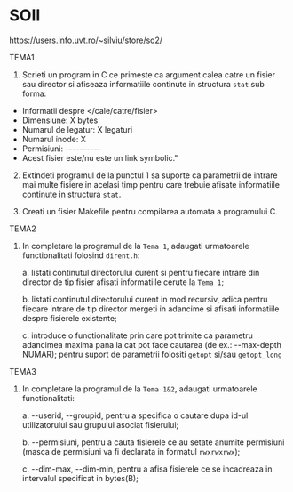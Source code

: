 # SOII

https://users.info.uvt.ro/~silviu/store/so2/

TEMA1
1. Scrieti un program in C ce primeste ca argument calea catre un fisier sau director si afiseaza informatiile continute in structura `stat` sub forma:
- Informatii despre </cale/catre/fisier>
- Dimensiune:  X bytes
- Numarul de legatur: X legaturi
- Numarul inode: X
- Permisiuni: ----------
- Acest fisier este/nu este un link symbolic."

2. Extindeti programul de la punctul 1 sa suporte ca parametrii de intrare mai multe fisiere in acelasi timp pentru care trebuie afisate informatiile continute in structura `stat`.

3. Creati un fisier Makefile pentru compilarea automata a programului C.

TEMA2
1. In completare la programul de la `Tema 1`, adaugati urmatoarele functionalitati folosind `dirent.h`:

	a. listati continutul directorului curent si pentru fiecare intrare din director de tip fisier afisati informatiile cerute la `Tema 1`;
	
	b. listati continutul directorului curent in mod recursiv, adica pentru fiecare intrare de tip director mergeti in adancime si afisati informatiile despre fisierele existente;
	
	c. introduce o functionalitate prin care pot trimite ca parametru adancimea maxima pana la cat pot face cautarea (de ex.: --max-depth NUMAR); pentru suport de parametrii folositi `getopt` si/sau `getopt_long`

TEMA3

1. In completare la programul de la `Tema 1&2`, adaugati urmatoarele functionalitati:

	a. --userid, --groupid, pentru a specifica o cautare dupa id-ul utilizatorului sau grupului asociat fisierului;
	
	b. --permisiuni, pentru a cauta fisierele ce au setate anumite permisiuni (masca de permisiuni va fi declarata in formatul `rwxrwxrwx`);
	
	c. --dim-max, --dim-min, pentru a afisa fisierele ce se incadreaza in intervalul specificat in bytes(B);
